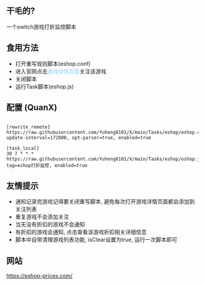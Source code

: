 ## 干毛的?
一个switch游戏打折监控脚本
## 食用方法
  * 打开重写规则脚本(eshop.conf)
  * 进入官网点击<span style="color:#87CEFA;">游戏详情页面</span>关注该游戏
  * 关闭脚本
  * 运行Task脚本(eshop.js)
## 配置 (QuanX)

```properties

[rewrite_remote]
https://raw.githubusercontent.com/Yuheng0101/X/main/Tasks/eshop/eshop.conf, update-interval=172800, opt-parser=true, enabled=true

[task_local]
30 7 * * * https://raw.githubusercontent.com/Yuheng0101/X/main/Tasks/eshop/eshop.js, tag=eshop打折监控, enabled=true

```
## 友情提示
  * 通知记录完游戏记得要关闭重写脚本, 避免每次打开游戏详情页面都会添加到关注列表
  * 重复游戏不会添加关注
  * 当天没有折扣的游戏不会通知
  * 有折扣的游戏会通知, 点击查看该游戏折扣相关详细信息
  * 脚本中自带清理游戏列表功能, isClear设置为true, 运行一次脚本即可
## 网站
<a href="https://eshop-prices.com/" target="_blank">https://eshop-prices.com/</a>